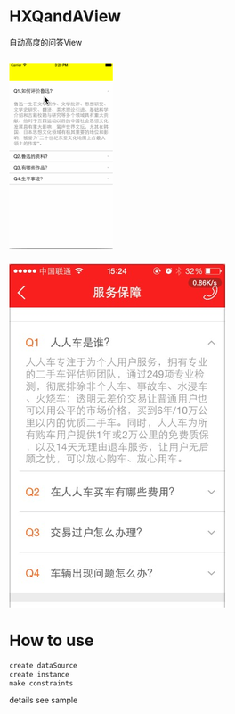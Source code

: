 # HXQandAView
自动高度的问答View

![alt tag](https://github.com/ashamp/HXQandAView/blob/master/HXQandAViewDemo.gif)
----
![alt tag](https://github.com/ashamp/HXQandAView/blob/master/58A8B200-8975-4811-8071-01F5C69ACBF2.png)

# How to use

    create dataSource
    create instance
    make constraints

details see sample
